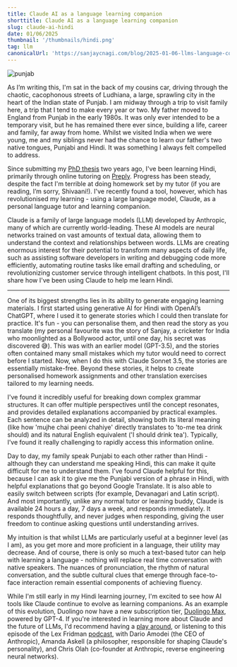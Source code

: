 ```yaml
---
title: Claude AI as a language learning companion
shorttitle: Claude AI as a language learning companion
slug: claude-ai-hindi
date: 01/06/2025
thumbnail: '/thumbnails/hindi.png'
tag: llm
canonicalUrl: 'https://sanjaycnagi.com/blog/2025-01-06-llms-language-companion/'
---
```


![punjab](/blog/punjab.jpeg)

As I’m writing this, I'm sat in the back of my cousins car, driving through the chaotic, cacophonous streets of Ludhiana, a large, sprawling city in the heart of the Indian state of Punjab. I am midway through a trip to visit family here, a trip that I tend to make every year or two. My father moved to England from Punjab in the early 1980s. It was only ever intended to be a temporary visit, but he has remained there ever since, building a life, career and family, far away from home. Whilst we visited India when we were young, me and my siblings never had the chance to learn our father's two native tongues, Punjabi and Hindi. It was something I always felt compelled to address. 

Since submitting my [PhD thesis](https://archive.lstmed.ac.uk/23310/) two years ago, I've been learning Hindi, primarily through online tutoring on [Preply](https://preply.com/). Progress has been steady, despite the fact I'm terrible at doing homework set by my tutor (if you are reading, I’m sorry, Shivaani!). I've recently found a tool, however, which has revolutionised my learning - using a large language model, Claude, as a personal language tutor and learning companion. 

Claude is a family of large language models (LLM) developed by Anthropic, many of which are currently world-leading. These AI models are neural networks trained on vast amounts of textual data, allowing them to understand the context and relationships between words. LLMs are creating enormous interest for their potential to transform many aspects of daily life, such as assisting software developers in writing and debugging code more efficiently, automating routine tasks like email drafting and scheduling, or revolutionizing customer service through intelligent chatbots. In this post, I'll share how I've been using Claude to help me learn Hindi.

---

One of its biggest strengths lies in its ability to generate engaging learning materials. I first started using generative AI for Hindi with OpenAI’s ChatGPT, where I used it to generate stories which I could then translate for practice. It's fun - you can personalise them, and then read the story as you translate (my personal favourite was the story of Sanjay, a cricketer for India who moonlighted as a Bollywood actor, until one day, his secret was discovered 😅). This was with an earlier model (GPT-3.5), and the stories often contained many small mistakes which my tutor would need to correct before I started. Now, when I do this with Claude Sonnet 3.5, the stories are essentially mistake-free. Beyond these stories, it helps to create personalised homework assignments and other translation exercises tailored to my learning needs.

I've found it incredibly useful for breaking down complex grammar structures. It can offer multiple perspectives until the concept resonates, and provides detailed explanations accompanied by practical examples. Each sentence can be analyzed in detail, showing both its literal meaning (like how 'mujhe chai peeni chahiye' directly translates to 'to-me tea drink should) and its natural English equivalent ('I should drink tea'). Typically, I’ve found it really challenging to rapidly access this information online. 

Day to day, my family speak Punjabi to each other rather than Hindi - although they can understand me speaking Hindi, this can make it quite difficult for me to understand them. I’ve found Claude helpful for this, because I can ask it to give me the Punjabi version of a phrase in Hindi, with helpful explanations that go beyond Google Translate. It is also able to easily switch between scripts (for example, Devanagari and Latin script). And most importantly, unlike any normal tutor or learning buddy, Claude is available 24 hours a day, 7 days a week, and responds immediately. It responds thoughtfully, and never judges when responding, giving the user freedom to continue asking questions until understanding arrives. 

My intuition is that whilst LLMs are particularly useful at a beginner level (as I am), as you get more and more proficient in a language, their utility may decrease. And of course, there is only so much a text-based tutor can help with learning a language - nothing will replace real time conversation with native speakers. The nuances of pronunciation, the rhythm of natural conversation, and the subtle cultural clues that emerge through face-to-face interaction remain essential components of achieving fluency. 

While I'm still early in my Hindi learning journey, I'm excited to see how AI tools like Claude continue to evolve as learning companions. As an example of this evolution, Duolingo now have a new subscription tier, [Duolingo Max](https://blog.duolingo.com/duolingo-max/), powered by GPT-4. If you're interested in learning more about Claude and the future of LLMs, I'd recommend having a [play around](https://claude.ai/new), or listening to this episode of the Lex Fridman [podcast](https://open.spotify.com/episode/69V7CtdbB8blcxNPXvpnmk?si=AEsAvzaKQ3iZZp6qA0d8YA), with Dario Amodei (the CEO of Anthropic), Amanda Askell (a philosopher, responsible for shaping Claude's personality), and Chris Olah (co-founder at Anthropic, reverse engineering neural networks).
